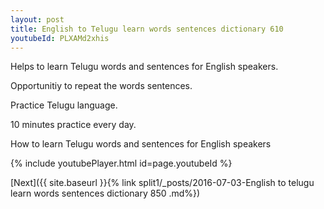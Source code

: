 ```yaml
---
layout: post
title: English to Telugu learn words sentences dictionary 610 
youtubeId: PLXAMd2xhis
---
```

 
 
Helps to learn Telugu words and sentences for English speakers.

Opportunitiy to repeat the words sentences. 

Practice Telugu language. 
 
10 minutes practice every day. 
 
How to learn Telugu words and sentences for English speakers 
 
{% include youtubePlayer.html id=page.youtubeId %}
 
 
[Next]({{ site.baseurl }}{% link  split1/_posts/2016-07-03-English to telugu learn words sentences dictionary 850 .md%})
 
